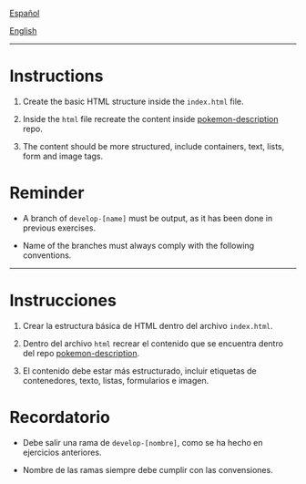 [Español](#Instrucciones)

[English](#Instructions)

---

# Instructions

1. Create the basic HTML structure inside the `index.html` file.

2. Inside the `html` file recreate the content inside [pokemon-description](https://github.com/zinns/pokemon-description) repo.

3. The content should be more structured, include containers, text, lists, form and image tags.

# Reminder

- A branch of `develop-[name]` must be output, as it has been done in previous exercises.

- Name of the branches must always comply with the following conventions.

---

# Instrucciones

1. Crear la estructura básica de HTML dentro del archivo `index.html`.

2. Dentro del archivo `html` recrear el contenido que se encuentra dentro del repo [pokemon-description](https://github.com/zinns/pokemon-description).

3. El contenido debe estar más estructurado, incluir etiquetas de contenedores, texto, listas, formularios e imagen.

# Recordatorio

- Debe salir una rama de `develop-[nombre]`, como se ha hecho en ejercicios anteriores.

- Nombre de las ramas siempre debe cumplir con las convensiones.
